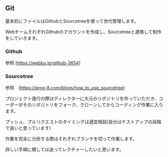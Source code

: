 ## Git

基本的にファイルはGithubとSourcetreeを使って世代管理します。

WebチームそれぞれGithubのアカウントを作成し、Sourcetreeと連携して制作をしていきます。

### Github

参照 [https://webbu.jp/github-3654]

### Sourcetree

参照　[https://prog-8.com/blogs/how_to_use_sourcetree]


プロジェクト進行の際はディレクターに大元のリポジトリを作っていただき、コーダーがそのリポジトリをフォーク、クローンしてからコーディング作業に入ります。

プッシュ、プルリクエストのタイミングは適宜相談(自分はテストアップの段階で良いと思っています)

作業を完全に分担する際はそれぞれブランチを切って作業します。

詳しい手順に関しては追ってレクチャーしたいと思います。


